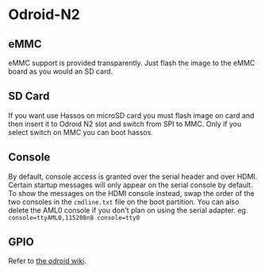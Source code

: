 # Odroid-N2

## eMMC

eMMC support is provided transparently. Just flash the image to the eMMC board as you would an SD card.

## SD Card

If you want use Hassos on microSD card you must flash image on card and then insert it to Odroid N2 slot and switch from SPI to MMC. Only if you select switch on MMC you can boot hassos.

## Console

By default, console access is granted over the serial header and over HDMI. Certain startup messages will only appear on the serial console by default. To show the messages on the HDMI console instead, swap the order of the two consoles in the `cmdline.txt` file on the boot partition. You can also delete the AML0 console if you don't plan on using the serial adapter.
eg. `console=ttyAML0,115200n8 console=tty0`

## GPIO

Refer to [the odroid wiki](https://wiki.odroid.com/odroid-n2/hardware/expansion_connectors).
